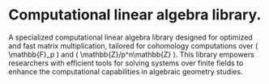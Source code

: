 # Computational linear algebra library.

A specialized computational linear algebra library designed for optimized and fast matrix multiplication, tailored for cohomology computations over \( \mathbb{F}_p \) and \( \mathbb{Z}/p^n\mathbb{Z} \). This library empowers researchers with efficient tools for solving systems over finite fields to enhance the computational capabilities in algebraic geometry studies.
